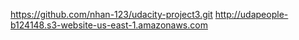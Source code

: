 https://github.com/nhan-123/udacity-project3.git
http://udapeople-b124148.s3-website-us-east-1.amazonaws.com